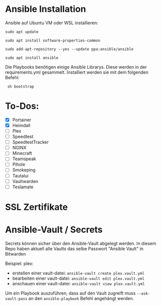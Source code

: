 # Ansible Installation

Ansible auf Ubuntu VM oder WSL installieren:

`sudo apt update`

`sudo apt install software-properties-common`

`sudo add-apt-repository --yes --update ppa:ansible/ansible`

`sudo apt install ansible`

Die Playbooks benötigen einige Ansible Librarys. Diese werden in der requirements.yml gesammelt.
Installiert werden sie mit dem folgenden Befehl:

<code> sh bootstrap </code>

# To-Dos:

- [X] Portainer 
- [X] Heimdall
- [ ] Plex
- [ ] Speedtest
- [ ] SpeedtestTracker
- [ ] NGINX
- [ ] Minecraft
- [ ] Teamspeak
- [ ] Pihole
- [ ] Smokeping
- [ ] Tautalui
- [ ] Vaultwarden
- [ ] Teslamate

# SSL Zertifikate



# Ansible-Vault / Secrets

Secrets können sicher über den Ansible-Vault abgelegt werden.
In diesem Repo haben aktuell alle Vaults das selbe Passwort "Ansible Vault" in Bitwarden

Beispiel: plex:

- erstellen einer vault-datei: `ansible-vault create plex.vault.yml`
- bearbeiten einer vault-datei: `ansible-vault edit plex.vault.yml`
- anschauen einer vault-datei: `ansible-vault view plex.vault.yml`

Um ein Playbook auszuführen, dass auf den Vault zugreift muss `--ask-vault-pass` an den `ansible-playbook` Befehl angehängt werden.
